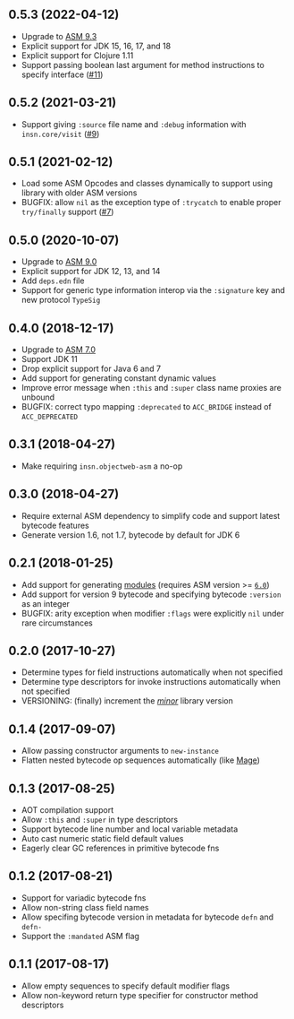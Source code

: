 ## 0.5.3 (2022-04-12)

* Upgrade to [ASM 9.3][asm]
* Explicit support for JDK 15, 16, 17, and 18
* Explicit support for Clojure 1.11
* Support passing boolean last argument for method instructions to specify interface ([#11][issue11])

## 0.5.2 (2021-03-21)

* Support giving `:source` file name and `:debug` information with `insn.core/visit` ([#9][issue9])

## 0.5.1 (2021-02-12)

* Load some ASM Opcodes and classes dynamically to support using library with older ASM versions
* BUGFIX: allow `nil` as the exception type of `:trycatch` to enable proper `try/finally` support ([#7][issue7])

## 0.5.0 (2020-10-07)

* Upgrade to [ASM 9.0][asm]
* Explicit support for JDK 12, 13, and 14
* Add `deps.edn` file
* Support for generic type information interop via the `:signature` key and new protocol `TypeSig`

## 0.4.0 (2018-12-17)

* Upgrade to [ASM 7.0][asm]
* Support JDK 11
* Drop explicit support for Java 6 and 7
* Add support for generating constant dynamic values
* Improve error message when `:this` and `:super` class name proxies are unbound
* BUGFIX: correct typo mapping `:deprecated` to `ACC_BRIDGE` instead of `ACC_DEPRECATED`

## 0.3.1 (2018-04-27)

* Make requiring `insn.objectweb-asm` a no-op

## 0.3.0 (2018-04-27)

* Require external ASM dependency to simplify code and support latest bytecode features
* Generate version 1.6, not 1.7, bytecode by default for JDK 6

## 0.2.1 (2018-01-25)

* Add support for generating [modules][modules] (requires ASM version >= [`6.0`][asm])
* Add support for version 9 bytecode and specifying bytecode `:version` as an integer
* BUGFIX: arity exception when modifier `:flags` were explicitly `nil` under rare circumstances

## 0.2.0 (2017-10-27)

* Determine types for field instructions automatically when not specified
* Determine type descriptors for invoke instructions automatically when not specified
* VERSIONING: (finally) increment the [*minor*][semver] library version

## 0.1.4 (2017-09-07)

* Allow passing constructor arguments to `new-instance`
* Flatten nested bytecode op sequences automatically (like [Mage][mage])

## 0.1.3 (2017-08-25)

* AOT compilation support
* Allow `:this` and `:super` in type descriptors
* Support bytecode line number and local variable metadata
* Auto cast numeric static field default values
* Eagerly clear GC references in primitive bytecode fns

## 0.1.2 (2017-08-21)

* Support for variadic bytecode fns
* Allow non-string class field names
* Allow specifing bytecode version in metadata for bytecode `defn` and `defn-`
* Support the `:mandated` ASM flag

## 0.1.1 (2017-08-17)

* Allow empty sequences to specify default modifier flags
* Allow non-keyword return type specifier for constructor method descriptors



[asm]:      https://asm.ow2.io/versions.html
[issue7]:   https://github.com/jgpc42/insn/issues/7
[issue9]:   https://github.com/jgpc42/insn/issues/9
[issue11]:  https://github.com/jgpc42/insn/issues/11
[mage]:     https://github.com/nasser/mage
[modules]:  https://github.com/jgpc42/insn/wiki/Java-9-Modules
[semver]:   http://semver.org/
